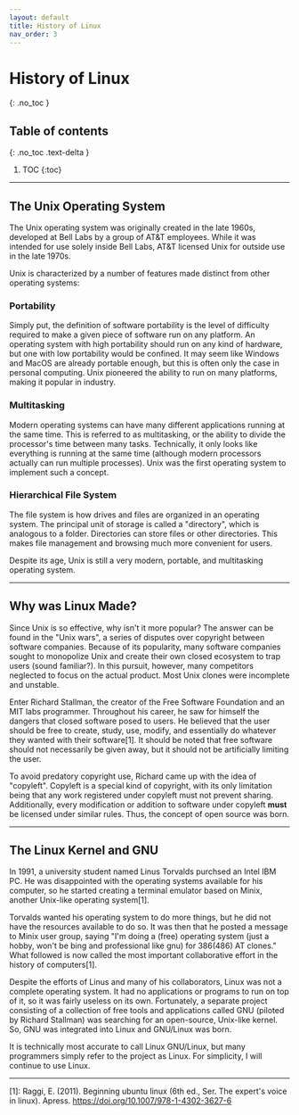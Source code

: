 ```yaml
---
layout: default
title: History of Linux
nav_order: 3
---
```


# History of Linux
{: .no_toc }

## Table of contents
{: .no_toc .text-delta }

1. TOC
{:toc}

---

## The Unix Operating System

The Unix operating system was originally created in the late 1960s, developed at Bell Labs by a group of AT&T employees. While it was intended for use solely inside Bell Labs, AT&T licensed Unix for outside use in the late 1970s. 

Unix is characterized by a number of features made distinct from other operating systems:

### Portability

Simply put, the definition of software portability is the level of difficulty required to make a given piece of software run on any platform. An operating system with high portability should run on any kind of hardware, but one with low portability would be confined. It may seem like Windows and MacOS are already portable enough, but this is often only the case in personal computing. Unix pioneered the ability to run on many platforms, making it popular in industry.

### Multitasking

Modern operating systems can have many different applications running at the same time. This is referred to as multitasking, or the ability to divide the processor's time between many tasks. Technically, it only looks like everything is running at the same time (although modern processors actually can run multiple processes). Unix was the first operating system to implement such a concept.

### Hierarchical File System

The file system is how drives and files are organized in an operating system. The principal unit of storage is called a "directory", which is analogous to a folder. Directories can store files or other directories. This makes file management and browsing much more convenient for users. 


Despite its age, Unix is still a very modern, portable, and multitasking operating system. 

---

## Why was Linux Made?

Since Unix is so effective, why isn't it more popular? The answer can be found in the "Unix wars", a series of disputes over copyright between software companies. Because of its popularity, many software companies sought to monopolize Unix and create their own closed ecosystem to trap users (sound familiar?). In this pursuit, however, many competitors neglected to focus on the actual product. Most Unix clones were incomplete and unstable.

Enter Richard Stallman, the creator of the Free Software Foundation and an MIT labs programmer. Throughout his career, he saw for himself the dangers that closed software posed to users. He believed that the user should be free to create, study, use, modify, and essentially do whatever they wanted with their software[1]. It should be noted that free software should not necessarily be given away, but it should not be artificially limiting the user. 

To avoid predatory copyright use, Richard came up with the idea of "copyleft". Copyleft is a special kind of copyright, with its only limitation being that any work registered under copyleft must not prevent sharing. Additionally, every modification or addition to software under copyleft **must** be licensed under similar rules. Thus, the concept of open source was born.

---

## The Linux Kernel and GNU

In 1991, a university student named Linus Torvalds purchsed an Intel IBM PC. He was disappointed with the operating systems available for his computer, so he started creating a terminal emulator based on Minix, another Unix-like operating system[1].

Torvalds wanted his operating system to do more things, but he did not have the resources available to do so. It was then that he posted a message to Minix user group, saying "I'm doing a (free) operating system (just a hobby, won't be bing and professional like gnu) for 386(486) AT clones." What followed is now called the most important collaborative effort in the history of computers[1]. 

Despite the efforts of Linus and many of his collaborators, Linux was not a complete operating system. It had no applications or programs to run on top of it, so it was fairly useless on its own. Fortunately, a separate project consisting of a collection of free tools and applications called GNU (piloted by Richard Stallman) was searching for an open-source, Unix-like kernel. So, GNU was integrated into Linux and GNU/Linux was born.

It is technically most accurate to call Linux GNU/Linux, but many  programmers simply refer to the project as Linux. For simplicity, I will continue to use Linux. 

---

\[1]: Raggi, E. (2011). Beginning ubuntu linux (6th ed., Ser. The expert's voice in linux). Apress. https://doi.org/10.1007/978-1-4302-3627-6 

